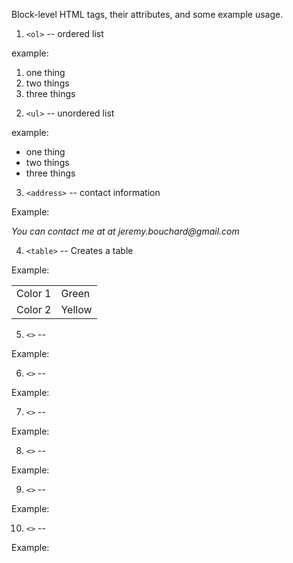 Block-level HTML tags, their attributes, and some example usage.

1. `<ol>` -- ordered list

example:
<ol>
  <li>one thing</li>
  <li>two things</li>
  <li>three things</li>
</ol>

2. `<ul>` -- unordered list

example:

<ul>
  <li>one thing</li>
  <li>two things</li>
  <li>three things</li>
</ul>

3. `<address>` -- contact information

Example:

<address>
    You can contact me at at jeremy.bouchard@gmail.com <br>
</address>

4. `<table>` -- Creates a table

Example:

<table>
  <tr>
    <td>Color 1</td>
    <td>Green</td>
  </tr>
  <tr>
    <td>Color 2</td>
    <td>Yellow</td>
  </tr>
</table>

5. `<>` -- 

Example:

6. `<>` -- 

Example:

7. `<>` -- 

Example:

8. `<>` -- 

Example:

9. `<>` -- 

Example:

10. `<>` -- 

Example:
